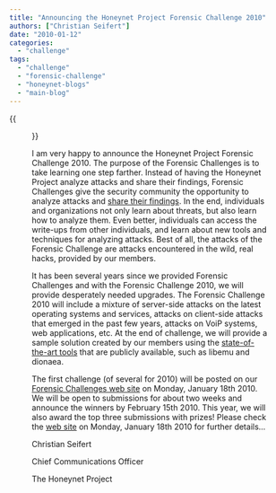 ```yaml
---
title: "Announcing the Honeynet Project Forensic Challenge 2010"
authors: ["Christian Seifert"]
date: "2010-01-12"
categories: 
  - "challenge"
tags: 
  - "challenge"
  - "forensic-challenge"
  - "honeynet-blogs"
  - "main-blog"
---
```

{{<figure src="images/banner.png" alt="Banner" width="50%">}}

I am very happy to announce the Honeynet Project Forensic Challenge 2010. The purpose of the Forensic Challenges is to take learning one step farther. Instead of having the Honeynet Project analyze attacks and share their findings, Forensic Challenges give the security community the opportunity to analyze attacks and [share their findings](https://honeynet.org/papers). In the end, individuals and organizations not only learn about threats, but also learn how to analyze them. Even better, individuals can access the write-ups from other individuals, and learn about new tools and techniques for analyzing attacks. Best of all, the attacks of the Forensic Challenge are attacks encountered in the wild, real hacks, provided by our members.

  
  

It has been several years since we provided Forensic Challenges and with the Forensic Challenge 2010, we will provide desperately needed upgrades. The Forensic Challenge 2010 will include a mixture of server-side attacks on the latest operating systems and services, attacks on client-side attacks that emerged in the past few years, attacks on VoiP systems, web applications, etc. At the end of challenge, we will provide a sample solution created by our members using the [state-of-the-art tools](https://honeynet.org/project) that are publicly available, such as libemu and dionaea.

  
  

The first challenge (of several for 2010) will be posted on our [Forensic Challenges web site](https://honeynet.org/challenges) on Monday, January 18th 2010. We will be open to submissions for about two weeks and announce the winners by February 15th 2010. This year, we will also award the top three submissions with prizes! Please check the [web site](https://honeynet.org/challenges) on Monday, January 18th 2010 for further details...

  
  
  
  
Christian Seifert  
  
  
  
Chief Communications Officer  
  
The Honeynet Project
